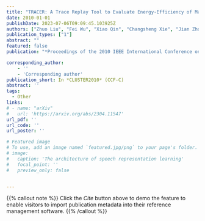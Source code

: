 ```yaml
---
title: "TRACER: A Trace Replay Tool to Evaluate Energy-Efficiency of Mass Storage Systems"
date: 2010-01-01
publishDate: 2023-07-06T09:09:45.103925Z
authors: ["Zhuo Liu", "Fei Wu", "Xiao Qin", "Changsheng Xie", "Jian Zhou", "Jianzong Wang"]
publication_types: ["1"]
abstract: ""
featured: false
publication: "*Proceedings of the 2010 IEEE International Conference on Cluster Computing*"

corresponding_author:
    - ''
    - 'Corresponding author'
publication_short: In *CLUSTER2010* (CCF-C)
abstract: ''
tags:
  - Other
links:
# - name: "arXiv"
#   url: 'https://arxiv.org/abs/2304.11547'
url_pdf: ''
url_code: ''
url_poster: ''

# Featured image
# To use, add an image named `featured.jpg/png` to your page's folder.
# image:
#   caption: 'The architecture of speech representation learning'
#   focal_point: ''
#   preview_only: false


---
```


{{% callout note %}}
Click the _Cite_ button above to demo the feature to enable visitors to import publication metadata into their reference management software.
{{% /callout %}}



